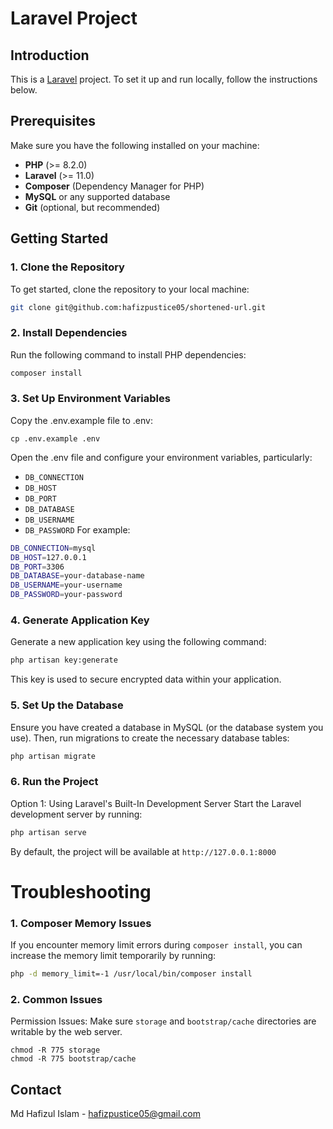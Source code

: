 # Laravel Project

## Introduction
This is a [Laravel](https://laravel.com/) project. To set it up and run locally, follow the instructions below.

## Prerequisites
Make sure you have the following installed on your machine:
- **PHP** (>= 8.2.0)
- **Laravel** (>= 11.0)
- **Composer** (Dependency Manager for PHP)
- **MySQL** or any supported database
- **Git** (optional, but recommended)

## Getting Started

### 1. Clone the Repository
To get started, clone the repository to your local machine:
```bash
git clone git@github.com:hafizpustice05/shortened-url.git
```

### 2. Install Dependencies
Run the following command to install PHP dependencies:

```bash
composer install
```

### 3. Set Up Environment Variables
Copy the .env.example file to .env:
```
cp .env.example .env
```
Open the .env file and configure your environment variables, particularly:

- `DB_CONNECTION`
- `DB_HOST`
- `DB_PORT`
- `DB_DATABASE`
- `DB_USERNAME`
- `DB_PASSWORD`
For example:

```bash
DB_CONNECTION=mysql
DB_HOST=127.0.0.1
DB_PORT=3306
DB_DATABASE=your-database-name
DB_USERNAME=your-username
DB_PASSWORD=your-password

```

### 4. Generate Application Key
Generate a new application key using the following command:

```bash
php artisan key:generate
```
This key is used to secure encrypted data within your application.

### 5. Set Up the Database
Ensure you have created a database in MySQL (or the database system you use). Then, run migrations to create the necessary database tables:

```bash
php artisan migrate
```

### 6. Run the Project
Option 1: Using Laravel's Built-In Development Server
Start the Laravel development server by running:

```bash
php artisan serve
```

By default, the project will be available at `http://127.0.0.1:8000`

# Troubleshooting

### 1. Composer Memory Issues
If you encounter memory limit errors during `composer install`, you can increase the memory limit temporarily by running:
```bash
php -d memory_limit=-1 /usr/local/bin/composer install
```
### 2. Common Issues
Permission Issues: Make sure `storage` and `bootstrap/cache` directories are writable by the web server.
```
chmod -R 775 storage
chmod -R 775 bootstrap/cache
```

## Contact

Md Hafizul Islam - [hafizpustice05@gmail.com](mailto:hafizpustice05@gmail.com)
